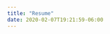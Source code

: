 ```yaml
---
title: "Resume"
date: 2020-02-07T19:21:59-06:00
---
```




<!--stackedit_data:
eyJoaXN0b3J5IjpbLTU0MjA4MDQxMiwtMTY3MjE1MTc1M119
-->